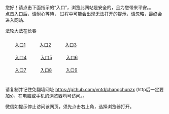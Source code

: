 您好！请点击下面指示的“入口”，浏览此网站是安全的，且为您带来平安。。 <br/>
点击入口后，请耐心等待， 过程中可能会出现无法打开的提示，请忽略，最终会进入网站. </br>

法轮大法在长春<br/>
<div style="padding:10px"><a style="margin:20px" target="_blank" href="https://d36lhvk5i9kupo.cloudfront.net/2Qpsp?zrxoe" id="ccLink1" rel="nofollow">入口1</a> <a target="_blank" style="margin:20px" href="https://d2q66tjo6kf9lw.cloudfront.net/2Qpsp?azygvs" id="ccLink2" rel="nofollow">入口2</a> <a style="margin:20px" target="_blank" href="https://d1bwnxhh5ydhgv.cloudfront.net/2Qpsp?jcqdvr" id="ccLink3" rel="nofollow">入口3</a></div>

<div style="padding:10px" ><a style="margin:20px" target="_blank" href="https://d36lhvk5i9kupo.cloudfront.net/2Qpsp?zrxoe" id="ccLink4" rel="nofollow">入口4</a> <a style="margin:20px" href="https://d2q66tjo6kf9lw.cloudfront.net/2Qpsp?azygvs" target="_blank" id="ccLink5" rel="nofollow">入口5</a> <a style="margin:20px" href="https://d1bwnxhh5ydhgv.cloudfront.net/2Qpsp?jcqdvr" target="_blank" id="ccLink6" rel="nofollow">入口6</a></div>

<div style="padding:10px"><a style="margin:20px" target="_blank" href="https://d36lhvk5i9kupo.cloudfront.net/2Qpsp?zrxoe" id="ccLink7" rel="nofollow">入口7</a> <a style="margin:20px" href="https://d2q66tjo6kf9lw.cloudfront.net/2Qpsp?azygvs" target="_blank" id="ccLink8" rel="nofollow">入口8</a> <a style="margin:20px" target="_blank" href="https://d1bwnxhh5ydhgv.cloudfront.net/2Qpsp?jcqdvr" id="ccLink9" rel="nofollow">入口9</a></div>

<br/>



请复制并记住免翻墙网址 https://github.com/yntd/changchunzx (http后一定要加s)，在电脑或手机的浏览器均可访问。。<br/>

微信如提示停止访问该网页，须先点击右上角，选择浏览器打开。
